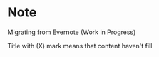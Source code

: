 Note
=======

Migrating from Evernote (Work in Progress)

Title with (X) mark means that content haven't fill